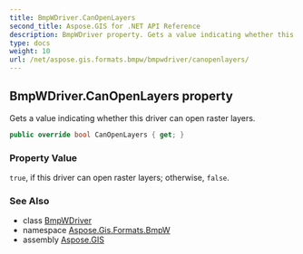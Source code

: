 ```yaml
---
title: BmpWDriver.CanOpenLayers
second_title: Aspose.GIS for .NET API Reference
description: BmpWDriver property. Gets a value indicating whether this driver can open raster layers
type: docs
weight: 10
url: /net/aspose.gis.formats.bmpw/bmpwdriver/canopenlayers/
---
```

## BmpWDriver.CanOpenLayers property

Gets a value indicating whether this driver can open raster layers.

```csharp
public override bool CanOpenLayers { get; }
```

### Property Value

`true`, if this driver can open raster layers; otherwise, `false`.

### See Also

* class [BmpWDriver](../)
* namespace [Aspose.Gis.Formats.BmpW](../../bmpwdriver/)
* assembly [Aspose.GIS](../../../)


